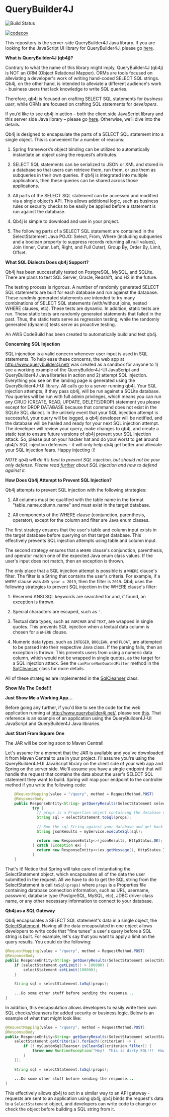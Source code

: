 # QueryBuilder4J
![Build Status](https://codebuild.us-east-1.amazonaws.com/badges?uuid=eyJlbmNyeXB0ZWREYXRhIjoiaHJWd2JuM0NKdGtjOGlpK1BNdVFMZ0JGcm4zSGNvNStySVlrdjN1NC9CVFVCUjcycTFLcDBGZUExTDl5NjJieSt1QjNEUEsrZG9LaFpQeVpza01iOG5jPSIsIml2UGFyYW1ldGVyU3BlYyI6Ii9PdDRGWlVlWXA1WHRZY2YiLCJtYXRlcmlhbFNldFNlcmlhbCI6MX0%3D&branch=master)

[![codecov](https://codecov.io/gh/jones-chris/QueryBuilder4J/branch/master/graph/badge.svg)](https://codecov.io/gh/jones-chris/QueryBuilder4J)

This repository is the server-side QueryBuilder4J Java library.  If you are looking for the JavaScript UI library for QueryBuilder4J, please go [here](https://github.com/jones-chris/QueryBuilder4J-UI).  

**What is QueryBuilder4J (qb4j)?**

Contrary to what the name of this library might imply, QueryBuilder4J (qb4j) is NOT an ORM (Object Relational Mapper).  ORMs are tools focused on alleviating a developer's work of writing hand-coded SELECT SQL strings.  Qb4j, on the other hand, is intended to alleviate a different audience's work - business users that lack knowledge to write SQL queries.  

Therefore, qb4j is focused on crafting SELECT SQL statements for *business user*, while ORMs are focused on crafting SQL statements for *developers*.

If you’d like to see qb4j in action – both the client side JavaScript library and this server side Java library – please go [here]( http://www.querybuilder4j.net/).  Otherwise, we’ll dive into the details.

Qb4j is designed to encapsulate the parts of a SELECT SQL statement into a single object.  This is convenient for a number of reasons:

1)	Spring framework’s object binding can be utilized to automatically instantiate an object using the request’s attributes.

2)	SELECT SQL statements can be serialized to JSON or XML and stored in a database so that users can retrieve them, run them, or use them as subqueries in their own queries.  If qb4j is integrated into multiple applications, then these queries can be shared across those applications.

3)	All parts of the SELECT SQL statement can be accessed and modified via a single object’s API.  This allows additional logic, such as business rules or security checks to be easily be applied before a statement is run against the database. 

4)	Qb4j is simple to download and use in your project.

5)	The following parts of a SELECT SQL statement are contained in the SelectStatement Java POJO:  Select, From, Where (including subqueries and a boolean property to suppress records returning all null values), Join (Inner, Outer, Left, Right, and Full Outer), Group By, Order By, Limit, Offset. 

**What SQL Dialects Does qb4j Support?**

Qb4j has been successfully tested on PostgreSQL, MySQL, and SQLite.  There are plans to test SQL Server, Oracle, Redshift, and H2 in the future.  

The testing process is rigorous.  A number of randomly generated SELECT SQL statements are built for each database and run against the database.  These randmly generated statements are intended to try many combinations of SELECT SQL statements (with/without joins, nested WHERE clauses, etc).  These tests are dynamic.  In addition, static tests are run.  These static tests are randomly generated statements that failed in the past.  Thus, the static tests serve as regression testing, while the randomly generated (dynamic) tests serve as proactive testing.  

An AWS CodeBuild has been created to automatically build and test qb4j.  

**Concerning SQL Injection**

SQL injenction is a valid concern whenever user input is used in SQL statements.   To help ease these concerns, the web app at  http://www.querybuilder4j.net/ was created as a sandbox for anyone to 1) see a working example of the QueryBuilder4J-UI JavaScript and QueryBuilder4J Java libraries in action and 2) attempt SQL injection.  Everything you see on the landing page is generated using the QueryBuilder4J-UI library.  All calls go to a server running qb4j.  Your SQL injection attempts, if they pass qb4j, will be run against a SQLite database.  You queries will be run with full admin privileges, which means you can run any CRUD (CREATE, READ, UPDATE, DELETE/DROP) statement you please except for DROP DATABASE because that command does not exist in the SQLite SQL dialect.  In the unlikely event that your SQL injection attempt is successful, your query will be logged, a qb4j developer will be notified, and the database will be healed and ready for your next SQL injection attempt.  The developer will review your query, make changes to qb4j, and create a static test to ensure future versions of qb4j prevent your SQL injection attack.  So, please put on your hacker hat and do your worst to get around qb4j's SQL injection defenses - it will only help qb4j get better and alleviate your SQL injection fears.  Happy injecting :)!  

*NOTE  qb4j will do it’s best to prevent SQL injection, but should not be your only defense.  Please read [further](https://www.owasp.org/index.php/SQL_Injection) about SQL injection and how to defend against it.*

**How Does Qb4j Attempt to Prevent SQL Injection?**

Qb4j attempts to prevent SQL injection with the following strategies:

1) All columns must be qualified with the table name in the format "table_name.column_name" and must exist in the target database.

2) All components of the WHERE clause (conjunction, parenthesis, operator), except for the column and filter are Java enum classes.

The first strategy ensures that the user's table and column input exists in the target database before querying on that target database.  This effectively prevents SQL injection attempts using table and column input. 

The second strategy ensures that a ```WHERE``` clause's conjunction, parenthesis, and operator match one of the expected Java enum class values.  If the user's input does not match, then an exception is thrown.

The only place that a SQL injection attempt is possible is a ```WHERE``` clause's filter.  The filter is a String that contains the user's criteria.  For example, if a ```WHERE``` clause was ```AND year = 2019```, then the filter is ```2019```.  Qb4j uses the following strategies to prevent SQL injection in the WHERE clause's filter:

1) Reserved ANSI SQL keywords are searched for and, if found, an exception is thrown.

2) Special characters are escaped, such as ```'```.

3) Textual data types, such as ```VARCHAR``` and ```TEXT```, are wrapped in single quotes.  This prevents SQL injection when a textual data column is chosen for a ```WHERE``` clause.

4) Numeric data types, such as ```INTEGER```, ```BOOLEAN```, and ```FLOAT```, are attempted to be parsed into their respective Java class.  If the parsing fails, then an exception is thrown.  This prevents users from using a numeric data column, which would not be wrapped in single quotes, as the target for a SQL injection attack.  See the ```canParseNonQuotedFilter``` method in the [SqlCleanser](https://github.com/jones-chris/QueryBuilder4J/blob/master/src/main/java/com/querybuilder4j/sqlbuilders/SqlCleanser.java) class for more details.

All of these strategies are implemented in the [SqlCleanser](https://github.com/jones-chris/QueryBuilder4J/blob/master/src/main/java/com/querybuilder4j/sqlbuilders/SqlCleanser.java) class.

**Show Me The Code!!!**

**Just Show Me a Working App...**

Before going any further, if you'd like to see the code for the web application running at http://www.querybuilder4j.net/, please see [this](https://github.com/jones-chris/QueryBuilder4JMVC).  That reference is an example of an application using the QueryBuilder4J-UI JavaScript and QueryBuilder4J Java libraries.  

**Just Start From Square One**

The JAR will be coming soon to Maven Central!

Let's assume for a moment that the JAR is available and you've downloaded it from Maven Central to use in your project.  I'll assume you're using the QueryBuilder4J-UI JavaScript library on the client side of your web app and Spring on the server side.  We'll assume you have a single endpoint that will handle the request that contains the data about the user's SELECT SQL statement they want to build.  Spring will map your endpoint to the controller method if you write the following code:

```Java
    @RequestMapping(value = "/query", method = RequestMethod.POST)
    @ResponseBody
    public ResponseEntity<String> getQueryResults(SelectStatement selectStatement) {
            try {
              // props is a Properties object containing the database url, username, etc that the generated SQL should be executed against.
              String sql = selectStatement.toSql(props); 
              
              // Run the sql String against your database and get back a JSON string containing the query results.
              String jsonResults = myService.executeSql(sql);

              return new ResponseEntity<>(jsonResults, HttpStatus.OK);
            } catch (Exception ex) {
              return new ResponseEntity<>(ex.getMessage(), HttpStatus.INTERNAL_SERVER_ERROR);
            }
    }
```

That's it!  Notice that Spring will take care of instantiating the SelectStatement object, which encapsulates all of the data the user submitted in the request.  All we have to do to get the SQL string from the SelectStatement is call ```toSql(props)``` where ```props``` is a Properties file containing database connection information, such as URL, username, password, database type (PostgreSQL, MySQL, etc), JDBC driver class name, or any other necessary information to connect to your database.

**Qb4j as a SQL Gateway**

Qb4j encapsulates a SELECT SQL statement's data in a single object, the [SelectStatement](https://github.com/jones-chris/QueryBuilder4J/blob/master/src/main/java/com/querybuilder4j/sqlbuilders/statements/SelectStatement.java).  Having all the data encapsulated in one object allows developers to write code that "fine tunes" a user's query before a SQL string is built.  For example, let's say that you want to apply a limit on the query results.  You could do the following:

```Java
@RequestMapping(value = "/query", method = RequestMethod.POST)
@ResponseBody
public ResponseEntity<String> getQueryResults(SelectStatement selectStatement) {
    if (selectStatement.getLimit() > 100000) {
        selectStatement.setLimit(100000);
    }
    
    String sql = selectStatement.toSql(props);
    
    ...Do some other stuff before sending the response...
}
```

In addition, this encapsulation allows developers to easily write their own SQL checks/cleansers for added security or business logic.  Below is an example of what that might look like:

```Java
@RequestMapping(value = "/query", method = RequestMethod.POST)
@ResponseBody
public ResponseEntity<String> getQueryResults(SelectStatement selectStatement) {
    selectStatement.getCriteria().forEach((criterion) -> {
        if (! myCustomSqlCleanser.isCleanSql(criterion.filter)) {
            throw new RuntimeException("Hey!  This is dirty SQL!!!  How dare you!!!");
        }
    });
    
    String sql = selectStatement.toSql(props);
    
    ...Do some other stuff before sending the response...
}
```

This effectively allows qb4j to act in a similar way to an API gateway - requests are sent to an application using qb4j, qb4j binds the request's data to a ```SelectStatement``` object, and developers can write code to change or check the object before building a SQL string from it.

